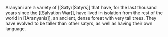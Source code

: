 Aranyani are a variety of [[Satyr|Satyrs]] that have, for the last thousand years since the [[Salvation War]], have lived in isolation from the rest of the world in [[Aranyanis]], an ancient, dense forest with very tall trees. They have evolved to be taller than other satyrs, as well as having their own language. 